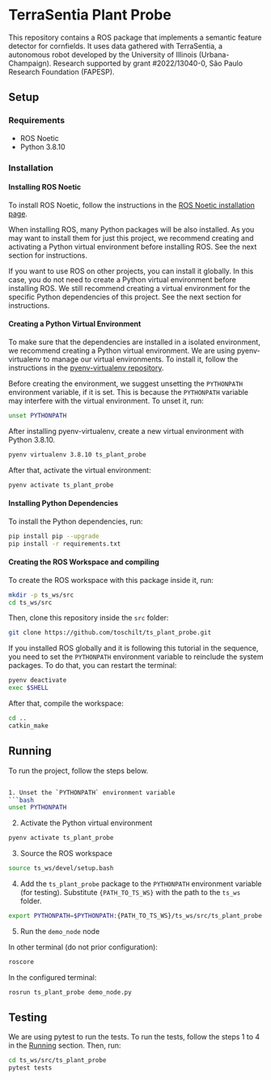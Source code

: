 # TerraSentia Plant Probe

This repository contains a ROS package that implements a semantic feature detector for cornfields. It uses data gathered with TerraSentia, a autonomous robot developed by the University of Illinois (Urbana-Champaign). Research supported by grant #2022/13040-0, São Paulo Research Foundation (FAPESP).

## Setup

### Requirements

- ROS Noetic
- Python 3.8.10

### Installation

#### Installing ROS Noetic

To install ROS Noetic, follow the instructions in the [ROS Noetic installation page](http://wiki.ros.org/noetic/Installation). 

When installing ROS, many Python packages will be also installed. As you may want to install them for just this project, we recommend creating and activating a Python virtual environment before installing ROS. See the next section for instructions.

If you want to use ROS on other projects, you can install it globally. In this case, you do not need to create a Python virtual environment before installing ROS. We still recommend creating a virtual environment for the specific Python dependencies of this project. See the next section for instructions.
#### Creating a Python Virtual Environment

To make sure that the dependencies are installed in a isolated environment, we recommend creating a Python virtual environment. We are using pyenv-virtualenv to manage our virtual environments. To install it, follow the instructions in the [pyenv-virtualenv repository](https://github.com/pyenv/pyenv-virtualenv).

Before creating the environment, we suggest unsetting the `PYTHONPATH` environment variable, if it is set. This is because the `PYTHONPATH` variable may interfere with the virtual environment. To unset it, run:

```bash
unset PYTHONPATH
```

After installing pyenv-virtualenv, create a new virtual environment with Python 3.8.10.

```bash
pyenv virtualenv 3.8.10 ts_plant_probe
```

After that, activate the virtual environment:

```bash
pyenv activate ts_plant_probe
```

#### Installing Python Dependencies

To install the Python dependencies, run:

```bash
pip install pip --upgrade
pip install -r requirements.txt
```

#### Creating the ROS Workspace and compiling

To create the ROS workspace with this package inside it, run:

```bash
mkdir -p ts_ws/src
cd ts_ws/src
```

Then, clone this repository inside the `src` folder:

```bash
git clone https://github.com/toschilt/ts_plant_probe.git
```

If you installed ROS globally and it is following this tutorial in the sequence, you need to set the `PYTHONPATH` environment variable to reinclude the system packages. To do that, you can restart the terminal:
```bash
pyenv deactivate
exec $SHELL
```

After that, compile the workspace:

```bash
cd ..
catkin_make
```

## Running

To run the project, follow the steps below.

```bash

1. Unset the `PYTHONPATH` environment variable
```bash
unset PYTHONPATH
```

2. Activate the Python virtual environment
```bash
pyenv activate ts_plant_probe
```

3. Source the ROS workspace
```bash
source ts_ws/devel/setup.bash
```

4. Add the `ts_plant_probe` package to the `PYTHONPATH` environment variable (for testing). Substitute `{PATH_TO_TS_WS}` with the path to the `ts_ws` folder.
```bash
export PYTHONPATH=$PYTHONPATH:{PATH_TO_TS_WS}/ts_ws/src/ts_plant_probe
```

5. Run the `demo_node` node

In other terminal (do not prior configuration):
```bash
roscore
```

In the configured terminal:

```bash
rosrun ts_plant_probe demo_node.py
```

## Testing

We are using pytest to run the tests. To run the tests, follow the steps 1 to 4 in the [Running](#running) section. Then, run:

```bash
cd ts_ws/src/ts_plant_probe
pytest tests 
```